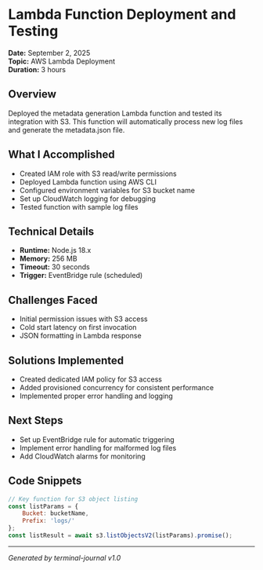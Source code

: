 # Lambda Function Deployment and Testing

**Date:** September 2, 2025  
**Topic:** AWS Lambda Deployment  
**Duration:** 3 hours

## Overview
Deployed the metadata generation Lambda function and tested its integration with S3. This function will automatically process new log files and generate the metadata.json file.

## What I Accomplished
- Created IAM role with S3 read/write permissions
- Deployed Lambda function using AWS CLI
- Configured environment variables for S3 bucket name
- Set up CloudWatch logging for debugging
- Tested function with sample log files

## Technical Details
- **Runtime:** Node.js 18.x
- **Memory:** 256 MB
- **Timeout:** 30 seconds
- **Trigger:** EventBridge rule (scheduled)

## Challenges Faced
- Initial permission issues with S3 access
- Cold start latency on first invocation
- JSON formatting in Lambda response

## Solutions Implemented
- Created dedicated IAM policy for S3 access
- Added provisioned concurrency for consistent performance
- Implemented proper error handling and logging

## Next Steps
- Set up EventBridge rule for automatic triggering
- Implement error handling for malformed log files
- Add CloudWatch alarms for monitoring

## Code Snippets
```javascript
// Key function for S3 object listing
const listParams = {
    Bucket: bucketName,
    Prefix: 'logs/'
};
const listResult = await s3.listObjectsV2(listParams).promise();
```

---
*Generated by terminal-journal v1.0*

